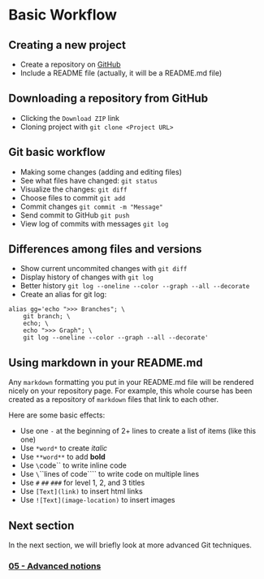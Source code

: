 # Basic Workflow

## Creating a new project

- Create a repository on [GitHub](https://github.com)
- Include a README file (actually, it will be a README.md file)
  
## Downloading a repository from GitHub

- Clicking the `Download ZIP` link
- Cloning project with `git clone <Project URL>`
  
## Git basic workflow

- Making some changes (adding and editing files)
- See what files have changed: `git status`
- Visualize the changes: `git diff`
- Choose files to commit `git add`
- Commit changes `git commit -m "Message"`
- Send commit to GitHub `git push`
- View log of commits with messages `git log`
  
## Differences among files and versions

- Show current uncommited changes with `git diff`
- Display history of changes with `git log`
- Better history `git log --oneline --color --graph --all --decorate`
- Create an alias for git log:

```
alias gg='echo ">>> Branches"; \
    git branch; \
    echo; \
    echo ">>> Graph"; \
    git log --oneline --color --graph --all --decorate'
```

## Using markdown in your README.md

Any `markdown` formatting you put in your README.md file will be rendered
nicely on your repository page. For example, this whole course has been created
as a repository of `markdown` files that link to each other.

Here are some basic effects:

- Use one `-` at the beginning of 2+ lines to create a list of items (like this one)
- Use `*word*` to create *italic*
- Use `**word**` to add **bold**
- Use `\`code\`` to write inline code
- Use `\`\`\`lines of code\`\`\`` to write code on multiple lines
- Use `#` `##` `###` for level 1, 2, and 3 titles
- Use `[Text](link)` to insert html links
- Use `![Text](image-location)` to insert images

## Next section
In the next section, we will briefly look at more advanced Git techniques.

### [05 - Advanced notions](05_advanced_notions.md)

